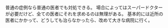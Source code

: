普通の症例なら普通の医者でも対処できる。
場合によってはスーパードクターが必要だけど、全ての医者にそれを求めるのは無理がある。
基本的には近所の医者にかかって、どうしても治らなかったら、改めて大きな病院に行く。
